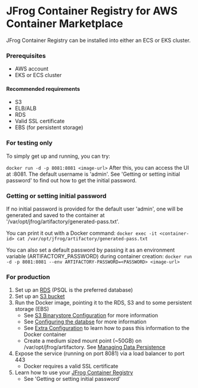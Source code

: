 # JFrog Container Registry for AWS Container Marketplace

JFrog Container Registry can be installed into either an ECS or EKS cluster.

### Prerequisites
* AWS account
* EKS or ECS cluster
#### Recommended requirements
* S3
* ELB/ALB
* RDS
* Valid SSL certificate
* EBS (for persistent storage)

### For testing only

To simply get up and running, you can try:

```docker run -d -p 8081:8081 <image-url>```
After this, you can access the UI at <URL>:8081. The default username is 'admin'. See 'Getting or setting initial password' to find out how to get the initial password.

### Getting or setting initial password
If no initial password is provided for the default user 'admin', one will be generated and saved to the container at '/var/opt/jfrog/artifactory/generated-pass.txt'. 

You can print it out with a Docker command:
```docker exec -it <container-id> cat /var/opt/jfrog/artifactory/generated-pass.txt```

You can also set a default password by passing it as an environment variable (ARTIFACTORY_PASSWORD) during container creation:
```docker run -d -p 8081:8081 --env ARTIFACTORY-PASSWORD=<PASSWORD> <image-url>```


### For production

1. Set up an [RDS](https://aws.amazon.com/rds/) (PSQL is the preferred database)
2. Set up an [S3 bucket](https://docs.aws.amazon.com/AmazonS3/latest/dev/UsingBucket.html#create-bucket-intro)
3. Run the Docker image, pointing it to the RDS, S3 and to some persistent storage (EBS)
    * See [S3 Binarystore Configuration](https://www.jfrog.com/confluence/display/JCR/Configuring+the+Filestore#ConfiguringtheFilestore-AmazonS3OfficialSDKTemplate) for more information 
    * See [Configuring the databse](https://www.jfrog.com/confluence/display/JCR/Configuring+the+Database) for more information
    * See [Extra Configuration](https://www.jfrog.com/confluence/display/JCR/Installing+with+Docker#InstallingwithDocker-ExtraConfigurationDirectory) to learn how to pass this information to the Docker container
    * Create a medium sized mount point (~50GB) on /var/opt/jfrog/artifactory. See [Managing Data Persistence](https://www.jfrog.com/confluence/display/JCR/Installing+with+Docker#InstallingwithDocker-ManagingDataPersistence)
4. Expose the service (running on port 8081) via a load balancer to port 443
    * Docker requires a valid SSL certificate
5. Learn how to use your [JFrog Container Registry](https://www.jfrog.com/confluence/display/JCR/Overview)
    * See 'Getting or setting initial password'


